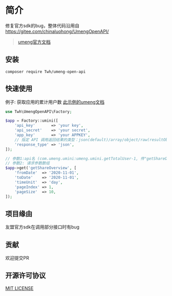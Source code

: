# 简介

修复官方sdk的bug，整体代码沿用自 https://gitee.com/chinaluohong/UmengOpenAPI/

> [umeng官方文档](https://developer.umeng.com/open-api/state)

## 安装

```shell
composer require Twh/umeng-open-api
```

## 快速使用

例子: 获取应用的累计用户数
[此示例的umeng文档](https://developer.umeng.com/open-api/docs/com.umeng.umini/umeng.umini.getTotalUser/1)

```php
use Twh\UmengOpenAPI\Factory;

$app = Factory::umini([
    'api_key'       => 'your key',
    'api_secret'    => 'your secret',
    'app_key'       => 'your APPKEY',
    // 指定 API 调用返回结果的类型：json(default)/array/object/raw(resultObject)
    'response_type' => 'json',
]);

// 参数1:api名 (com.umeng.umini:umeng.umini.getTotalUser-1, 传"getShareOverview" 即可)
// 参数2: 请求参数数组
$app->get('getShareOverview', [
    'fromDate'  => '2020-11-01',
    'toDate'    => '2020-11-01',
    'timeUnit'  => 'day',
    'pageIndex' => 1,
    'pageSize'  => 10,
]);
```

## 项目缘由

友盟官方sdk在调用部分接口时有bug

## 贡献

欢迎提交PR

## 开源许可协议

 [MIT LICENSE](./LICENSE)
